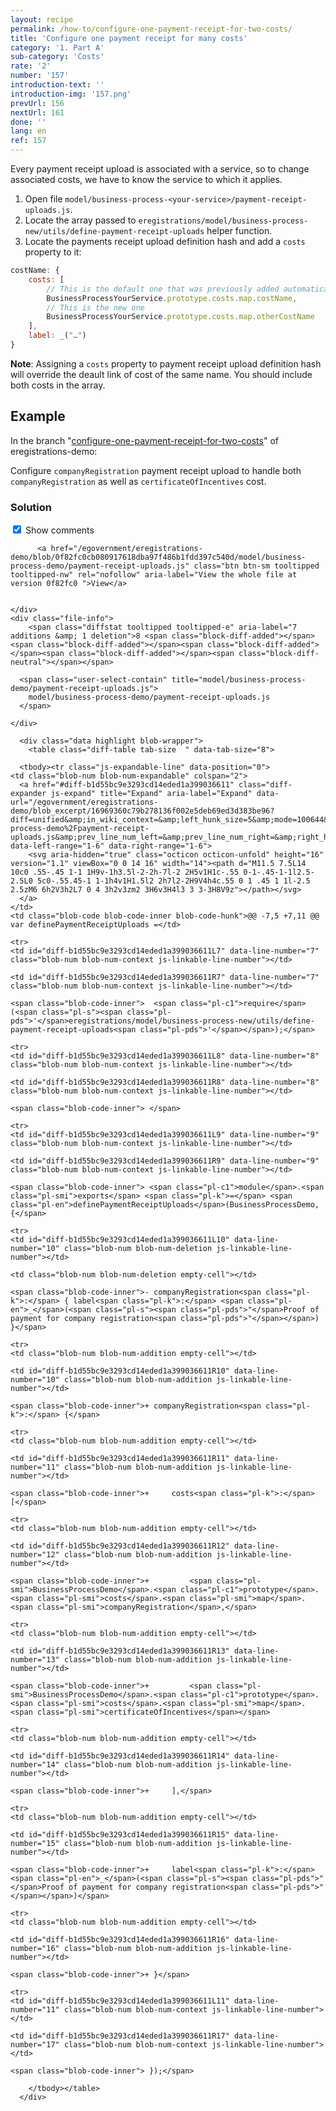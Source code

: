 ```yaml
---
layout: recipe
permalink: /how-to/configure-one-payment-receipt-for-two-costs/
title: 'Configure one payment receipt for many costs'
category: '1. Part A'
sub-category: 'Costs'
rate: '2'
number: '157'
introduction-text: ''
introduction-img: '157.png'
prevUrl: 156
nextUrl: 161
done: ''
lang: en
ref: 157
---
```


Every payment receipt upload is associated with a service, so to change associated costs, we have to know the service to which it applies.

1. Open file `model/business-process-<your-service>/payment-receipt-uploads.js`.
2. Locate the array passed to `eregistrations/model/business-process-new/utils/define-payment-receipt-uploads` helper function.
3. Locate the payments receipt upload definition hash and add a `costs` property to it:

```javascript
costName: {
    costs: [
        // This is the default one that was previously added automatically
        BusinessProcessYourService.prototype.costs.map.costName,
        // This is the new one
        BusinessProcessYourService.prototype.costs.map.otherCostName
    ],
    label: _("…")
}
```

**Note**: Assigning a `costs` property to payment receipt upload definition hash will override the deault link of cost of the same name. You should include both costs in the array.

## Example

In the branch "[configure-one-payment-receipt-for-two-costs](https://github.com/egovernment/eregistrations-demo/tree/configure-one-payment-receipt-for-two-costs)" of eregistrations-demo:

Configure `companyRegistration` payment receipt upload to handle both `companyRegistration` as well as `certificateOfIncentives` cost.

### Solution

<div id="files" class="diff-view " onclick="window.open('https://github.com/egovernment/eregistrations-demo/compare/configure-one-payment-receipt-for-two-costs...configure-one-payment-receipt-for-two-costs-solution#files')">


<a name="diff-b1d55bc9e3293cd14eded1a399036611"></a>
<div id="diff-0" class="file js-details-container




             show-inline-notes
           ">
  <div class="file-header" data-path="model/business-process-demo/payment-receipt-uploads.js">
    <div class="file-actions">
        <span class="show-file-notes">
          <label>
            <input checked="checked" class="js-toggle-file-notes" type="checkbox">
            Show comments
          </label>
        </span>

          <a href="/egovernment/eregistrations-demo/blob/0f82fc0cb080917618dba97f486b1fdd397c540d/model/business-process-demo/payment-receipt-uploads.js" class="btn btn-sm tooltipped tooltipped-nw" rel="nofollow" aria-label="View the whole file at version 0f82fc0 ">View</a>


    </div>
    <div class="file-info">
        <span class="diffstat tooltipped tooltipped-e" aria-label="7 additions &amp; 1 deletion">8 <span class="block-diff-added"></span><span class="block-diff-added"></span><span class="block-diff-added"></span><span class="block-diff-added"></span><span class="block-diff-neutral"></span></span>

      <span class="user-select-contain" title="model/business-process-demo/payment-receipt-uploads.js">
        model/business-process-demo/payment-receipt-uploads.js
      </span>

    </div>
  </div>

      <div class="data highlight blob-wrapper">
        <table class="diff-table tab-size  " data-tab-size="8">

      <tbody><tr class="js-expandable-line" data-position="0">
    <td class="blob-num blob-num-expandable" colspan="2">
      <a href="#diff-b1d55bc9e3293cd14eded1a399036611" class="diff-expander js-expand" title="Expand" aria-label="Expand" data-url="/egovernment/eregistrations-demo/blob_excerpt/16969360c79b278136f002e5deb69ed3d383be96?diff=unified&amp;in_wiki_context=&amp;left_hunk_size=5&amp;mode=100644&amp;next_line_num_left=7&amp;next_line_num_right=7&amp;path=model%2Fbusiness-process-demo%2Fpayment-receipt-uploads.js&amp;prev_line_num_left=&amp;prev_line_num_right=&amp;right_hunk_size=11" data-left-range="1-6" data-right-range="1-6">
        <svg aria-hidden="true" class="octicon octicon-unfold" height="16" version="1.1" viewBox="0 0 14 16" width="14"><path d="M11.5 7.5L14 10c0 .55-.45 1-1 1H9v-1h3.5l-2-2h-7l-2 2H5v1H1c-.55 0-1-.45-1-1l2.5-2.5L0 5c0-.55.45-1 1-1h4v1H1.5l2 2h7l2-2H9V4h4c.55 0 1 .45 1 1l-2.5 2.5zM6 6h2V3h2L7 0 4 3h2v3zm2 3H6v3H4l3 3 3-3H8V9z"></path></svg>
      </a>
    </td>
    <td class="blob-code blob-code-inner blob-code-hunk">@@ -7,5 +7,11 @@ var definePaymentReceiptUploads =</td>
  </tr>

    <tr>
    <td id="diff-b1d55bc9e3293cd14eded1a399036611L7" data-line-number="7" class="blob-num blob-num-context js-linkable-line-number"></td>

    <td id="diff-b1d55bc9e3293cd14eded1a399036611R7" data-line-number="7" class="blob-num blob-num-context js-linkable-line-number"></td>

  <td class="blob-code blob-code-context">

    <span class="blob-code-inner">  <span class="pl-c1">require</span>(<span class="pl-s"><span class="pl-pds">'</span>eregistrations/model/business-process-new/utils/define-payment-receipt-uploads<span class="pl-pds">'</span></span>);</span>

  </td>
</tr>


    <tr>
    <td id="diff-b1d55bc9e3293cd14eded1a399036611L8" data-line-number="8" class="blob-num blob-num-context js-linkable-line-number"></td>

    <td id="diff-b1d55bc9e3293cd14eded1a399036611R8" data-line-number="8" class="blob-num blob-num-context js-linkable-line-number"></td>

  <td class="blob-code blob-code-context">

    <span class="blob-code-inner"> </span>

  </td>
</tr>


    <tr>
    <td id="diff-b1d55bc9e3293cd14eded1a399036611L9" data-line-number="9" class="blob-num blob-num-context js-linkable-line-number"></td>

    <td id="diff-b1d55bc9e3293cd14eded1a399036611R9" data-line-number="9" class="blob-num blob-num-context js-linkable-line-number"></td>

  <td class="blob-code blob-code-context">

    <span class="blob-code-inner"> <span class="pl-c1">module</span>.<span class="pl-smi">exports</span> <span class="pl-k">=</span> <span class="pl-en">definePaymentReceiptUploads</span>(BusinessProcessDemo, {</span>

  </td>
</tr>


    <tr>
    <td id="diff-b1d55bc9e3293cd14eded1a399036611L10" data-line-number="10" class="blob-num blob-num-deletion js-linkable-line-number"></td>

    <td class="blob-num blob-num-deletion empty-cell"></td>

  <td class="blob-code blob-code-deletion">

    <span class="blob-code-inner">- companyRegistration<span class="pl-k">:</span> { label<span class="pl-k">:</span> <span class="pl-en">_</span>(<span class="pl-s"><span class="pl-pds">"</span>Proof of payment for company registration<span class="pl-pds">"</span></span>) }</span>

  </td>
</tr>


    <tr>
    <td class="blob-num blob-num-addition empty-cell"></td>

    <td id="diff-b1d55bc9e3293cd14eded1a399036611R10" data-line-number="10" class="blob-num blob-num-addition js-linkable-line-number"></td>

  <td class="blob-code blob-code-addition">

    <span class="blob-code-inner">+ companyRegistration<span class="pl-k">:</span> {</span>

  </td>
</tr>


    <tr>
    <td class="blob-num blob-num-addition empty-cell"></td>

    <td id="diff-b1d55bc9e3293cd14eded1a399036611R11" data-line-number="11" class="blob-num blob-num-addition js-linkable-line-number"></td>

  <td class="blob-code blob-code-addition">

    <span class="blob-code-inner">+     costs<span class="pl-k">:</span> [</span>

  </td>
</tr>


    <tr>
    <td class="blob-num blob-num-addition empty-cell"></td>

    <td id="diff-b1d55bc9e3293cd14eded1a399036611R12" data-line-number="12" class="blob-num blob-num-addition js-linkable-line-number"></td>

  <td class="blob-code blob-code-addition">

    <span class="blob-code-inner">+         <span class="pl-smi">BusinessProcessDemo</span>.<span class="pl-c1">prototype</span>.<span class="pl-smi">costs</span>.<span class="pl-smi">map</span>.<span class="pl-smi">companyRegistration</span>,</span>

  </td>
</tr>


    <tr>
    <td class="blob-num blob-num-addition empty-cell"></td>

    <td id="diff-b1d55bc9e3293cd14eded1a399036611R13" data-line-number="13" class="blob-num blob-num-addition js-linkable-line-number"></td>

  <td class="blob-code blob-code-addition">

    <span class="blob-code-inner">+         <span class="pl-smi">BusinessProcessDemo</span>.<span class="pl-c1">prototype</span>.<span class="pl-smi">costs</span>.<span class="pl-smi">map</span>.<span class="pl-smi">certificateOfIncentives</span></span>

  </td>
</tr>


    <tr>
    <td class="blob-num blob-num-addition empty-cell"></td>

    <td id="diff-b1d55bc9e3293cd14eded1a399036611R14" data-line-number="14" class="blob-num blob-num-addition js-linkable-line-number"></td>

  <td class="blob-code blob-code-addition">

    <span class="blob-code-inner">+     ],</span>

  </td>
</tr>


    <tr>
    <td class="blob-num blob-num-addition empty-cell"></td>

    <td id="diff-b1d55bc9e3293cd14eded1a399036611R15" data-line-number="15" class="blob-num blob-num-addition js-linkable-line-number"></td>

  <td class="blob-code blob-code-addition">

    <span class="blob-code-inner">+     label<span class="pl-k">:</span> <span class="pl-en">_</span>(<span class="pl-s"><span class="pl-pds">"</span>Proof of payment for company registration<span class="pl-pds">"</span></span>)</span>

  </td>
</tr>


    <tr>
    <td class="blob-num blob-num-addition empty-cell"></td>

    <td id="diff-b1d55bc9e3293cd14eded1a399036611R16" data-line-number="16" class="blob-num blob-num-addition js-linkable-line-number"></td>

  <td class="blob-code blob-code-addition">

    <span class="blob-code-inner">+ }</span>

  </td>
</tr>


    <tr>
    <td id="diff-b1d55bc9e3293cd14eded1a399036611L11" data-line-number="11" class="blob-num blob-num-context js-linkable-line-number"></td>

    <td id="diff-b1d55bc9e3293cd14eded1a399036611R17" data-line-number="17" class="blob-num blob-num-context js-linkable-line-number"></td>

  <td class="blob-code blob-code-context">

    <span class="blob-code-inner"> });</span>

  </td>
</tr>



        </tbody></table>
      </div>
</div>


</div>
